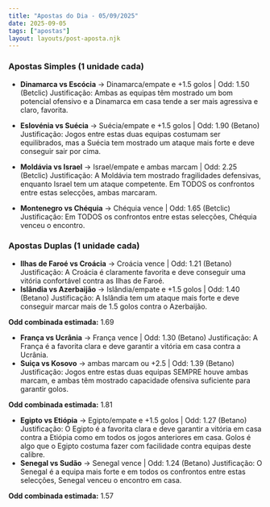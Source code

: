 ```yaml
---
title: "Apostas do Dia - 05/09/2025"
date: 2025-09-05
tags: ["apostas"]
layout: layouts/post-aposta.njk
---
```




### Apostas Simples (1 unidade cada)

- **Dinamarca vs Escócia** → Dinamarca/empate e +1.5 golos | Odd: 1.50 (Betclic)
  Justificação: Ambas as equipas têm mostrado um bom potencial ofensivo e a Dinamarca em casa tende a ser mais agressiva e claro, favorita.

- **Eslovénia vs Suécia** → Suécia/empate e +1.5 golos | Odd: 1.90 (Betano)
    Justificação: Jogos entre estas duas equipas costumam ser equilibrados, mas a Suécia tem mostrado um ataque mais forte e deve conseguir sair por cima.
 
- **Moldávia vs Israel** → Israel/empate e ambas marcam | Odd: 2.25 (Betclic)
    Justificação: A Moldávia tem mostrado fragilidades defensivas, enquanto Israel tem um ataque competente. Em TODOS os confrontos entre estas selecções, ambas marcaram.

- **Montenegro vs Chéquia** → Chéquia vence | Odd: 1.65 (Betclic)
    Justificação: Em TODOS os confrontos entre estas selecções, Chéquia venceu o encontro. 


### Apostas Duplas (1 unidade cada)

- **Ilhas de Faroé vs Croácia** → Croácia vence | Odd: 1.21 (Betano)
    Justificação: A Croácia é claramente favorita e deve conseguir uma vitória confortável contra as Ilhas de Faroé.
- **Islândia vs Azerbaijão** → Islândia/empate e +1.5 golos | Odd: 1.40 (Betano)
    Justificação: A Islândia tem um ataque mais forte e deve conseguir marcar mais de 1.5 golos contra o Azerbaijão.

**Odd combinada estimada:** 1.69

- **França vs Ucrânia** → França vence | Odd: 1.30 (Betano)
    Justificação: A França é a favorita clara e deve garantir a vitória em casa contra a Ucrânia.
- **Suiça vs Kosovo** → ambas marcam ou +2.5 | Odd: 1.39 (Betano)
    Justificação: Jogos entre estas duas equipas SEMPRE houve ambas marcam, e ambas têm mostrado capacidade ofensiva suficiente para garantir golos.

**Odd combinada estimada:** 1.81

- **Egipto vs Etiópia** → Egipto/empate e +1.5 golos | Odd: 1.27 (Betano)
    Justificação: O Egipto é a favorita clara e deve garantir a vitória em casa contra a Etiópia como em todos os jogos anteriores em casa. Golos é algo que o Egipto costuma fazer com facilidade contra equipas deste calibre.
- **Senegal vs Sudão** → Senegal vence | Odd: 1.24 (Betano)
    Justificação: O Senegal é a equipa mais forte e em todos os confrontos entre estas selecções, Senegal venceu o encontro em casa.

**Odd combinada estimada:** 1.57
